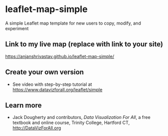 # leaflet-map-simple
A simple Leaflet map template for new users to copy, modify, and experiment

## Link to my live map (replace with link to your site)

https://anjanshrivastav.github.io/leaflet-map-simple/

## Create your own version
- See video with step-by-step tutorial at https://www.datavizforall.org/leaflet/simple

## Learn more
- Jack Dougherty and contributors, *Data Visualization For All*, a free textbook and online course, Trinity College, Hartford CT, http://DataVizForAll.org
